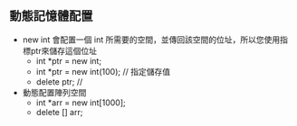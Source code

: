 ## 動態記憶體配置
- new int 會配置一個 int 所需要的空間，並傳回該空間的位址，所以您使用指標ptr來儲存這個位址
    - int *ptr = new int;
    - int *ptr = new int(100); // 指定儲存值
    - delete ptr; // 
- 動態配置陣列空間
    - int *arr = new int[1000];
    - delete [] arr;
